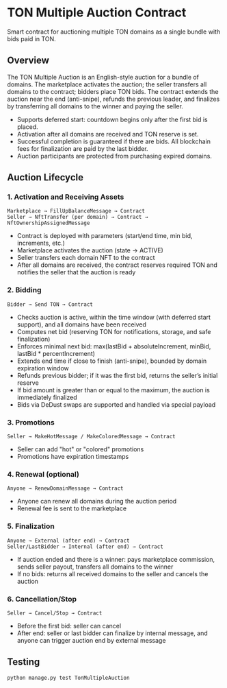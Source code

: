 # TON Multiple Auction Contract

Smart contract for auctioning multiple TON domains as a single bundle with bids paid in TON.

## Overview

The TON Multiple Auction is an English-style auction for a bundle of domains. The marketplace activates the auction; the seller transfers all domains to the contract; bidders place TON bids. The contract extends the auction near the end (anti-snipe), refunds the previous leader, and finalizes by transferring all domains to the winner and paying the seller.

- Supports deferred start: countdown begins only after the first bid is placed.
- Activation after all domains are received and TON reserve is set.
- Successful completion is guaranteed if there are bids. All blockchain fees for finalization are paid by the last bidder.
- Auction participants are protected from purchasing expired domains.
  
## Auction Lifecycle

### 1. Activation and Receiving Assets
```
Marketplace → FillUpBalanceMessage → Contract
Seller → NftTransfer (per domain) → Contract → NftOwnershipAssignedMessage
```
- Contract is deployed with parameters (start/end time, min bid, increments, etc.)
- Marketplace activates the auction (state → ACTIVE)
- Seller transfers each domain NFT to the contract
- After all domains are received, the contract reserves required TON and notifies the seller that the auction is ready

### 2. Bidding
```
Bidder → Send TON → Contract
```
- Checks auction is active, within the time window (with deferred start support), and all domains have been received
- Computes net bid (reserving TON for notifications, storage, and safe finalization)
- Enforces minimal next bid: max(lastBid + absoluteIncrement, minBid, lastBid * percentIncrement)
- Extends end time if close to finish (anti-snipe), bounded by domain expiration window
- Refunds previous bidder; if it was the first bid, returns the seller’s initial reserve
- If bid amount is greater than or equal to the maximum, the auction is immediately finalized
- Bids via DeDust swaps are supported and handled via special payload

### 3. Promotions
```
Seller → MakeHotMessage / MakeColoredMessage → Contract
```
- Seller can add "hot" or "colored" promotions
- Promotions have expiration timestamps

### 4. Renewal (optional)
```
Anyone → RenewDomainMessage → Contract
```
- Anyone can renew all domains during the auction period
- Renewal fee is sent to the marketplace

### 5. Finalization
```
Anyone → External (after end) → Contract
Seller/LastBidder → Internal (after end) → Contract
```
- If auction ended and there is a winner: pays marketplace commission, sends seller payout, transfers all domains to the winner
- If no bids: returns all received domains to the seller and cancels the auction

### 6. Cancellation/Stop
```
Seller → Cancel/Stop → Contract
```
- Before the first bid: seller can cancel
- After end: seller or last bidder can finalize by internal message, and anyone can trigger auction end by external message


## Testing

```shell
python manage.py test TonMultipleAuction
```
